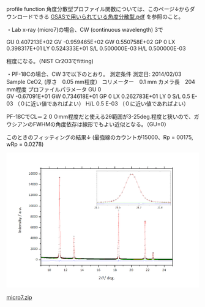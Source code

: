 profile function
角度分散型プロファイル関数については、このページ↓からダウンロードできる
[GSASで用いられている角度分散型.pdf](./GSASで用いられている角度分散型.pdf)
を参照のこと。

・Lab x-ray (micro7)の場合、CW (continuous wavelength) 3で

GU  0.407213E+02
GV  -0.959465E+02
GW  0.550758E+02
GP  0
LX  0.398317E+01
LY  0.524333E+01
S/L  0.500000E-03
H/L  0.500000E-03
          
程度になる。（NIST Cr2O3でfitting)


・PF-18Cの場合、CW 3で以下のとおり。
測定条件
測定日:  2014/02/03
Sample  CeO2, (厚さ　0.05 mm程度）
コリメーター　0.1 mm
カメラ長　204 mm程度
プロファイルパラメータ
GU 0  
GV  -0.67091E+01
GW  0.734618E+01
GP 0
LX  0.262783E+01
LY 0
S/L  0.5 E-03 （０に近い値であればよい）
H/L  0.5 E-03 （０に近い値であればよい）

PF-18CでCL＝２００mm程度だと使える2θ範囲が3-25deg.程度と狭いので、ガウシアンのFWHMの角度依存は線形でもよい近似となる。（GU=0）

このときのフィッティングの結果↓
(最強線のカウントが15000、Rp = 00175, wRp = 0.0278)

![CeO2.png](./CeO2.png)

[micro7.zip](./micro7.zip)